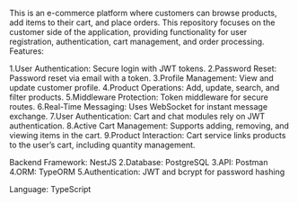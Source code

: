 This  is an e-commerce platform where customers can browse products, add items to their cart, and place orders. This repository focuses on the customer side of the application, providing functionality for user registration, authentication, cart management, and order processing.
Features:

1.User Authentication: Secure login with JWT tokens.
2.Password Reset: Password reset via email with a token.
3.Profile Management: View and update customer profile.
4.Product Operations: Add, update, search, and filter products.
5.Middleware Protection: Token middleware for secure routes.
6.Real-Time Messaging: Uses WebSocket for instant message exchange.
7.User Authentication: Cart and chat modules rely on JWT authentication.
8.Active Cart Management: Supports adding, removing, and viewing items in the cart.
9.Product Interaction: Cart service links products to the user’s cart, including quantity management.


Backend Framework: NestJS 2.Database: PostgreSQL 3.API: Postman 4.ORM: TypeORM 5.Authentication: JWT and bcrypt for password hashing

Language: TypeScript

